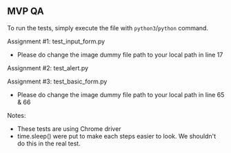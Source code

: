 ## MVP QA

To run the tests, simply execute the file with `python3`/`python` command.

Assignment #1: test_input_form.py
- Please do change the image dummy file path to your local path in line 17

Assignment #2: test_alert.py

Assignment #3: test_basic_form.py
- Please do change the image dummy file path to your local path in line 65 & 66

Notes:
- These tests are using Chrome driver
- time.sleep() were put to make each steps easier to look. We shouldn't do this in the real test.